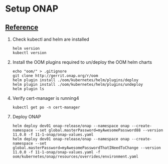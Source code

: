# Setup ONAP

## [Reference](https://docs.onap.org/projects/onap-oom/en/latest/sections/guides/infra_guides/oom_base_config_setup.html#oom-base-setup-guide)

1. Check kubectl and helm are installed
   ```
   helm version
   kubectl version
   ```

2. Install the OOM plugins required to un/deploy the OOM helm charts
   ```
   echo "oom/" > .gitignore
   git clone http://gerrit.onap.org/r/oom
   helm plugin install ./oom/kubernetes/helm/plugins/deploy
   helm plugin install ./oom/kubernetes/helm/plugins/undeploy
   helm plugin ls
   ```

<!-- 3. Install the Strimzi Kafka Operator
   ```
   helm repo add strimzi https://strimzi.io/charts/
   helm install strimzi-kafka-operator strimzi/strimzi-kafka-operator --namespace strimzi-system --version 0.35.0 --set watchAnyNamespace=true --create-namespace
   kubectl apply -f https://github.com/strimzi/strimzi-kafka-operator/releases/download/0.35.0/strimzi-crds-0.35.0.yaml --namespace strimzi-system 
   helm install strimzi-kafka-operator strimzi/strimzi-kafka-operator --namespace strimzi-system --version 0.35.0 --set watchAnyNamespace=true --create-namespace
   kubectl get po -n strimzi-system
   ``` -->


4. Verify cert-manager is running4
   ```
   kubectl get po -n cert-manager
   ```

<!-- 5. Install Prometheus Stack
   ```
   helm repo add prometheus-community https://prometheus-community.github.io/helm-charts && helm repo update
   helm install prometheus prometheus-community/kube-prometheus-stack --namespace=prometheus --create-namespace --version=35.6.2
   ```

6. Deploy Kafka Cluster
   ```
   kubectl apply -f 11-1-onap/kafka-cluster-ephemeral-single.yaml --namespace strimzi-system 
   ``` -->


7. Deploy ONAP
   ```
   helm deploy dev01 onap-release/onap --namespace onap --create-namespace --set global.masterPassword=myAwesomePassword88 --version 11.0.0 -f 11-1-onap/onap-values.yaml
   helm deploy dev01 onap-release/onap --namespace onap --create-namespace --set global.masterPassword=myAwesomePasswordThatINeedToChange --version 11.0.0 -f 11-1-onap/onap-values.yaml -f oom/kubernetes/onap/resources/overrides/environment.yaml
   ```
